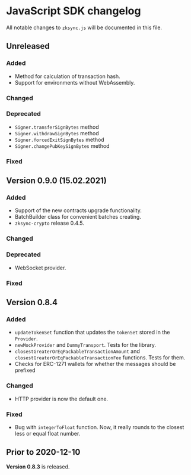# JavaScript SDK changelog

All notable changes to `zksync.js` will be documented in this file.

## Unreleased

### Added

- Method for calculation of transaction hash.
- Support for environments without WebAssembly.

### Changed

### Deprecated

- `Signer.transferSignBytes` method
- `Signer.withdrawSignBytes` method
- `Signer.forcedExitSignBytes` method
- `Signer.changePubKeySignBytes` method

### Fixed

## Version 0.9.0 (15.02.2021)

### Added

- Support of the new contracts upgrade functionality.
- BatchBuilder class for convenient batches creating.
- `zksync-crypto` release 0.4.5.

### Changed

### Deprecated

- WebSocket provider.

### Fixed

## Version 0.8.4

### Added

- `updateTokenSet` function that updates the `tokenSet` stored in the `Provider`.
- `newMockProvider` and `DummyTransport`. Tests for the library.
- `closestGreaterOrEqPackableTransactionAmount` and `closestGreaterOrEqPackableTransactionFee` functions. Tests for
  them.
- Checks for ERC-1271 wallets for whether the messages should be prefixed

### Changed

- HTTP provider is now the default one.

### Fixed

- Bug with `integerToFloat` function. Now, it really rounds to the closest less or equal float number.

## Prior to 2020-12-10

**Version 0.8.3** is released.
